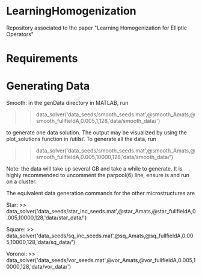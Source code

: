# LearningHomogenization
Repository associated to the paper "Learning Homogenization for Elliptic Operators"


# Requirements


# Generating Data

Smooth: in the genData directory in MATLAB, run 

>> data_solver('data_seeds/smooth_seeds.mat',@smooth_Amats,@smooth_fullfieldA,0.005,1,128,'data/smooth_data/')


to generate one data solution. The output may be visualized by using the plot_solutions function in /utils/. To generate all the data, run 

>> data_solver('data_seeds/smooth_seeds.mat',@smooth_Amats,@smooth_fullfieldA,0.005,10000,128,'data/smooth_data/')

Note: the data will take up several GB and take a while to generate. It is highly recommended to uncomment the parpool(6) line, ensure <for> is <parfor> and run on a cluster.

The equivalent data generation commands for the other microstructures are

Star: >> data_solver('data_seeds/star_inc_seeds.mat',@star_Amats,@star_fullfieldA,0.005,10000,128,'data/star_data/')

Square: >> data_solver('data_seeds/sq_inc_seeds.mat',@sq_Amats,@sq_fullfieldA,0.005,10000,128,'data/sq_data/')

Voronoi: >> data_solver('data_seeds/vor_seeds.mat',@vor_Amats,@vor_fullfieldA,0.005,10000,128,'data/vor_data/')
